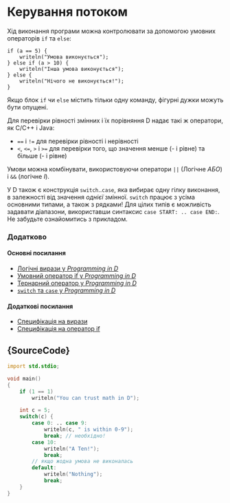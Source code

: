 # Керування потоком

Хід виконання програми можна контролювати за допомогою умовних
операторів `if` та `else`:

    if (a == 5) {
        writeln("Умова виконується");
    } else if (a > 10) {
        writeln("Інша умова виконується");
    } else {
        writeln("Нічого не виконується!");
    }

Якщо блок `if` чи `else` містить тільки одну команду, фігурні дужки
можуть бути опущені.

Для перевірки рівності змінних і їх порівняння D надає такі ж
оператори, як C/C++ і Java:

* `==` і `!=` для перевірки рівності і нерівності
* `<`, `<=`, `>` і `>=` для перевірки того, що значення менше
(- і рівне) та більше (- і рівне)

Умови можна комбінувати, використовуючи оператори `||` (Логічне *АБО*) і
`&&` (логічне *І*).

У D також є конструкція `switch`..`case`, яка вибирає одну гілку
виконання, в залежності від значення *однієї* змінної. `switch` працює
з усіма основними типами, а також з рядками!
Для цілих типів є можливість задавати діапазони, використавши
синтаксис `case START: .. case END:`. Не забудьте ознайомитись з
прикладом.

### Додатково

#### Основні посилання

- [Логічні вирази у _Programming in D_](http://ddili.org/ders/d.en/logical_expressions.html)
- [Умовний оператор if у _Programming in D_](http://ddili.org/ders/d.en/if.html)
- [Тернарний оператор у _Programming in D_](http://ddili.org/ders/d.en/ternary.html)
- [`switch` та `case` у _Programming in D_](http://ddili.org/ders/d.en/switch_case.html)

#### Додаткові посилання

- [Специфікація на вирази](https://dlang.org/spec/expression.html)
- [Специфікація на оператор if](https://dlang.org/spec/statement.html#if-statement)

## {SourceCode}

```d
import std.stdio;

void main()
{
    if (1 == 1)
        writeln("You can trust math in D");

    int c = 5;
    switch(c) {
        case 0: .. case 9:
            writeln(c, " is within 0-9");
            break; // необхідно!
        case 10:
            writeln("A Ten!");
            break;
        // якщо жодна умова не виконалась
        default:
            writeln("Nothing");
            break;
    }
}
```

